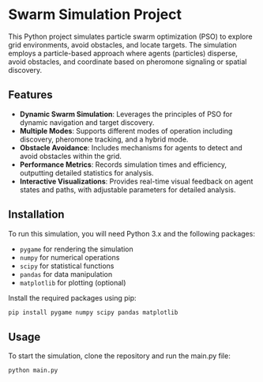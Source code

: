 # Swarm Simulation Project

This Python project simulates particle swarm optimization (PSO) to explore grid environments, avoid obstacles, and locate targets. The simulation employs a particle-based approach where agents (particles) disperse, avoid obstacles, and coordinate based on pheromone signaling or spatial discovery.

## Features

- **Dynamic Swarm Simulation**: Leverages the principles of PSO for dynamic navigation and target discovery.
- **Multiple Modes**: Supports different modes of operation including discovery, pheromone tracking, and a hybrid mode.
- **Obstacle Avoidance**: Includes mechanisms for agents to detect and avoid obstacles within the grid.
- **Performance Metrics**: Records simulation times and efficiency, outputting detailed statistics for analysis.
- **Interactive Visualizations**: Provides real-time visual feedback on agent states and paths, with adjustable parameters for detailed analysis.

## Installation

To run this simulation, you will need Python 3.x and the following packages:
- `pygame` for rendering the simulation
- `numpy` for numerical operations
- `scipy` for statistical functions
- `pandas` for data manipulation
- `matplotlib` for plotting (optional)

Install the required packages using pip:
 
```bash
pip install pygame numpy scipy pandas matplotlib
```

## Usage
To start the simulation, clone the repository and run the main.py file:
```bash
python main.py
```